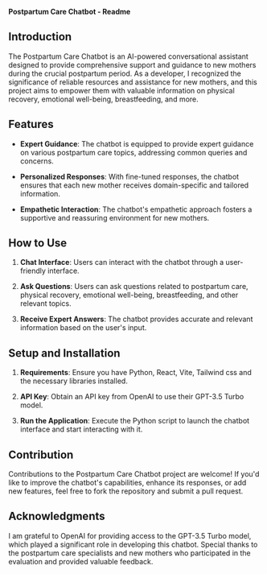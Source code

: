 **Postpartum Care Chatbot - Readme**

## Introduction

The Postpartum Care Chatbot is an AI-powered conversational assistant designed to provide comprehensive support and guidance to new mothers during the crucial postpartum period. As a developer, I recognized the significance of reliable resources and assistance for new mothers, and this project aims to empower them with valuable information on physical recovery, emotional well-being, breastfeeding, and more.

## Features

- **Expert Guidance**: The chatbot is equipped to provide expert guidance on various postpartum care topics, addressing common queries and concerns.

- **Personalized Responses**: With fine-tuned responses, the chatbot ensures that each new mother receives domain-specific and tailored information.

- **Empathetic Interaction**: The chatbot's empathetic approach fosters a supportive and reassuring environment for new mothers.

## How to Use

1. **Chat Interface**: Users can interact with the chatbot through a user-friendly interface.

2. **Ask Questions**: Users can ask questions related to postpartum care, physical recovery, emotional well-being, breastfeeding, and other relevant topics.

3. **Receive Expert Answers**: The chatbot provides accurate and relevant information based on the user's input.

## Setup and Installation

1. **Requirements**: Ensure you have Python, React, Vite, Tailwind css and the necessary libraries installed.

2. **API Key**: Obtain an API key from OpenAI to use their GPT-3.5 Turbo model.

3. **Run the Application**: Execute the Python script to launch the chatbot interface and start interacting with it.

## Contribution

Contributions to the Postpartum Care Chatbot project are welcome! If you'd like to improve the chatbot's capabilities, enhance its responses, or add new features, feel free to fork the repository and submit a pull request.

## Acknowledgments

I am grateful to OpenAI for providing access to the GPT-3.5 Turbo model, which played a significant role in developing this chatbot. Special thanks to the postpartum care specialists and new mothers who participated in the evaluation and provided valuable feedback.


